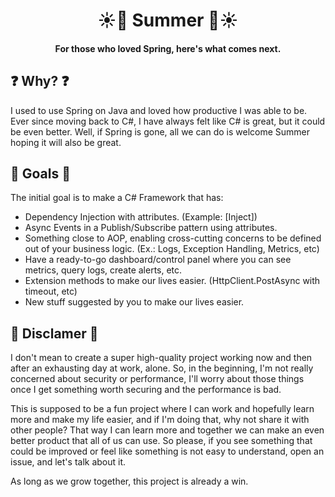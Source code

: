 <h1 align="center">
    ☀🌊 Summer 🌊☀
</h1>

<h4 align="center">
   For those who loved Spring, here's what comes next.
</h4>


## ❓ Why? ❓
I used to use Spring on Java and loved how productive I was able to be. Ever since moving back to C#, I have always felt like C# is great, but it could be even better.
Well, if Spring is gone, all we can do is welcome Summer hoping it will also be great. 

## 🚀 Goals 🚀
The initial goal is to make a C# Framework that has:

- Dependency Injection with attributes. (Example: [Inject])
- Async Events in a Publish/Subscribe pattern using attributes.
- Something close to AOP, enabling cross-cutting concerns to be defined out of your business logic. (Ex.: Logs, Exception Handling, Metrics, etc)
- Have a ready-to-go dashboard/control panel where you can see metrics, query logs, create alerts, etc.
- Extension methods to make our lives easier. (HttpClient.PostAsync with timeout, etc)
- New stuff suggested by you to make our lives easier.

## 🚀 Disclamer 🚀
I don't mean to create a super high-quality project working now and then after an exhausting day at work, alone. So, in the beginning, I'm not really concerned about security or performance, I'll worry about those things once I get something worth securing and the performance is bad.


This is supposed to be a fun project where I can work and hopefully learn more and make my life easier, and if I'm doing that, why not share it with other people? That way I can learn more and together we can make an even better product that all of us can use. 
So please, if you see something that could be improved or feel like something is not easy to understand, open an issue, and let's talk about it. 

As long as we grow together, this project is already a win.
